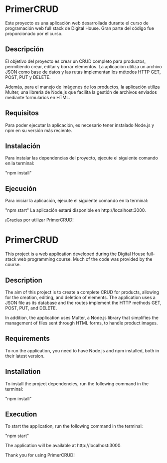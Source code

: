 # PrimerCRUD
Este proyecto es una aplicación web desarrollada durante el curso de programación web full stack de Digital House. Gran parte del código fue proporcionado por el curso.

## Descripción
El objetivo del proyecto es crear un CRUD completo para productos, permitiendo crear, editar y borrar elementos. La aplicación utiliza un archivo JSON como base de datos y las rutas implementan los métodos HTTP GET, POST, PUT y DELETE.

Además, para el manejo de imágenes de los productos, la aplicación utiliza Multer, una librería de Node.js que facilita la gestión de archivos enviados mediante formularios en HTML.

## Requisitos
Para poder ejecutar la aplicación, es necesario tener instalado Node.js y npm en su versión más reciente.

## Instalación
Para instalar las dependencias del proyecto, ejecute el siguiente comando en la terminal:

"npm install"

## Ejecución
Para iniciar la aplicación, ejecute el siguiente comando en la terminal:

"npm start"
La aplicación estará disponible en http://localhost:3000.

¡Gracias por utilizar PrimerCRUD!

# PrimerCRUD
This project is a web application developed during the Digital House full-stack web programming course. Much of the code was provided by the course.

## Description
The aim of this project is to create a complete CRUD for products, allowing for the creation, editing, and deletion of elements. The application uses a JSON file as its database and the routes implement the HTTP methods GET, POST, PUT, and DELETE.

In addition, the application uses Multer, a Node.js library that simplifies the management of files sent through HTML forms, to handle product images.

## Requirements
To run the application, you need to have Node.js and npm installed, both in their latest version.

## Installation
To install the project dependencies, run the following command in the terminal:

"npm install"

## Execution
To start the application, run the following command in the terminal:

"npm start"

The application will be available at http://localhost:3000.

Thank you for using PrimerCRUD!